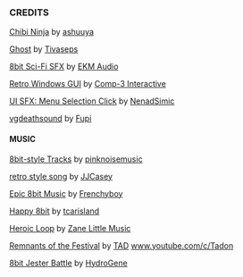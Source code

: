 
### CREDITS

[Chibi Ninja](https://opengameart.org/content/2d-chibi-ninja-8-actions) by [ashuuya](https://opengameart.org/users/ashuuya)


[Ghost](https://opengameart.org/content/evil-ghost) by [Tivaseps](https://opengameart.org/users/tivaseps)


[8bit Sci-Fi SFX](https://opengameart.org/content/8-bit-sci-fi-sounds) by [EKM Audio](https://opengameart.org/users/ekmaudio)


[Retro Windows GUI](https://comp3interactive.itch.io/retro-windows-gui) by [Comp-3 Interactive](https://comp3interactive.itch.io/)


[UI SFX: Menu Selection Click](https://opengameart.org/content/menu-selection-click) by [NenadSimic](https://opengameart.org/users/nenadsimic)


[vgdeathsound](https://opengameart.org/content/8bit-death-whirl) by [Fupi](https://opengameart.org/users/fupi)


#### MUSIC

[8bit-style Tracks](https://opengameart.org/content/5-free-tracks-for-your-game-8-bit-style-0) by [pinknoisemusic](https://opengameart.org/users/pinknoisemusic)


[retro style song](https://opengameart.org/content/lively-retro-style-song) by [JJCasey](https://opengameart.org/users/jjcasey)


[Epic 8bit Music](https://opengameart.org/content/epic-8-bit-music) by [Frenchyboy](https://opengameart.org/users/frenchyboy)


[Happy 8bit](https://opengameart.org/content/happy-8-bit) by [tcarisland](https://opengameart.org/users/tcarisland)


[Heroic Loop](https://opengameart.org/content/heroic-loop) by [Zane Little Music](https://opengameart.org/users/zane-little-music)


[Remnants of the Festival](https://opengameart.org/content/remnants-of-the-festival) by [TAD](https://opengameart.org/users/tad)	www.youtube.com/c/Tadon


[8bit Jester Battle](https://opengameart.org/content/8-bit-jester-battle) by [HydroGene](https://opengameart.org/users/hydrogene)

